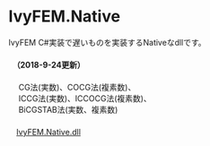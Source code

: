 ﻿IvyFEM.Native  
=============  

IvyFEM C#実装で遅いものを実装するNativeなdllです。  
　  
　**（2018-9-24更新）**  
　  
　  CG法(実数)、COCG法(複素数)、  
　  ICCG法(実数)、ICCOCG法(複素数)、  
　  BiCGSTAB法(実数、複素数)  
　  
　[IvyFEM.Native.dll](https://github.com/ryujimiya/IvyFEM.Native/blob/master/publish/)  
　  
　  
　  
